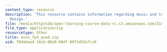 ```yaml
---
content_type: resource
description: 'This resource contains information regarding music and technology: Sound
  design.'
file: /media/https%3A/open-learning-course-data-rc.s3.amazonaws.com/21m-380-music-and-technology-sound-design-spring-2016/f0dabaed10cb88a060df89f1452e7cc0_assn_fp4_quad.zip
file_type: application/zip
resourcetype: Other
title: assn_fp4_quad.zip
uid: f0dabaed-10cb-88a0-60df-89f1452e7cc0
---
```

